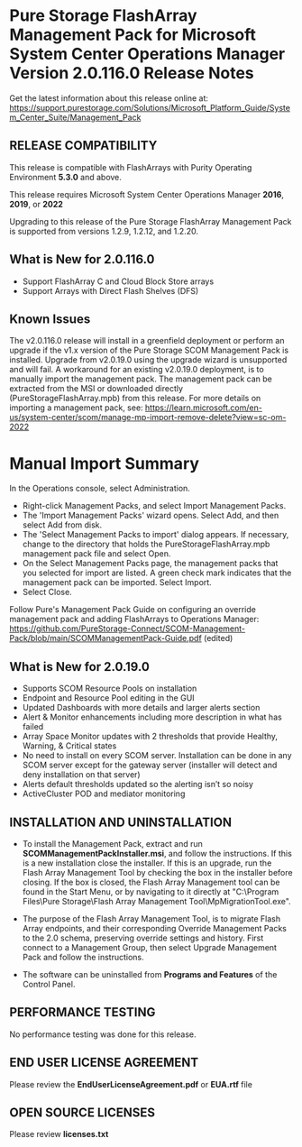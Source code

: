 ﻿# Pure Storage FlashArray Management Pack for Microsoft System Center Operations Manager Version 2.0.116.0 Release Notes

Get the latest information about this release online at: https://support.purestorage.com/Solutions/Microsoft_Platform_Guide/System_Center_Suite/Management_Pack

## RELEASE COMPATIBILITY
This release is compatible with FlashArrays with Purity Operating Environment **5.3.0** and above.

This release requires Microsoft System Center Operations Manager **2016**, **2019**, or **2022**

Upgrading to this release of the Pure Storage FlashArray Management Pack is supported from versions 1.2.9, 1.2.12, and 1.2.20.

## What is New for 2.0.116.0

- Support FlashArray C and Cloud Block Store arrays
- Support Arrays with Direct Flash Shelves (DFS)

## Known Issues

The v2.0.116.0 release will install in a greenfield deployment or perform an upgrade if the v1.x version of the Pure Storage SCOM Management Pack is installed.
Upgrade from v2.0.19.0 using the upgrade wizard is unsupported and will fail. A workaround for an existing v2.0.19.0 deployment, is to manually import the management pack. The management pack can be extracted from the MSI or downloaded directly (PureStorageFlashArray.mpb) from this release.
For more details on importing a management pack, see: https://learn.microsoft.com/en-us/system-center/scom/manage-mp-import-remove-delete?view=sc-om-2022

# Manual Import Summary

In the Operations console, select Administration.
- Right-click Management Packs, and select Import Management Packs.
- The 'Import Management Packs' wizard opens. Select Add, and then select Add from disk.
- The 'Select Management Packs to import' dialog appears. If necessary, change to the directory that holds the PureStorageFlashArray.mpb management pack file and select Open.
- On the Select Management Packs page, the management packs that you selected for import are listed. A green check mark indicates that the management pack can be imported. Select Import.
- Select Close.
  
Follow Pure's Management Pack Guide on configuring an override management pack and adding FlashArrays to Operations Manager: https://github.com/PureStorage-Connect/SCOM-Management-Pack/blob/main/SCOMManagementPack-Guide.pdf (edited)

## What is New for 2.0.19.0
-	Supports SCOM Resource Pools on installation
-	Endpoint and Resource Pool editing in the GUI
-	Updated Dashboards with more details and larger alerts section
-	Alert & Monitor enhancements including more description in what has failed
-	Array Space Monitor updates with 2 thresholds that provide Healthy, Warning, & Critical states
-	No need to install on every SCOM server. Installation can be done in any SCOM server except for the gateway server (installer will detect and deny installation on that server)
-	Alerts default thresholds updated so the alerting isn’t so noisy
-	ActiveCluster POD and mediator monitoring

## INSTALLATION AND UNINSTALLATION
-   To install the Management Pack, extract and run **SCOMManagementPackInstaller.msi**, and follow the instructions. If this is a new installation close the installer. If this is an upgrade, run the Flash Array Management Tool by checking the box in the installer before closing. If the box is closed, the Flash Array Management tool can be found in the Start Menu, or by navigating to it directly at "C:\Program Files\Pure Storage\Flash Array Management Tool\MpMigrationTool.exe".

-   The purpose of the Flash Array Management Tool, is to migrate Flash Array endpoints, and their corresponding Override Management Packs to the 2.0 schema, preserving override settings and history. First connect to a Management Group, then select Upgrade Management Pack and follow the instructions.

-   The software can be uninstalled from **Programs and Features** of the Control Panel.

## PERFORMANCE TESTING
No performance testing was done for this release.

## END USER LICENSE AGREEMENT
Please review the **EndUserLicenseAgreement.pdf** or **EUA.rtf** file

## OPEN SOURCE LICENSES
Please review **licenses.txt**
